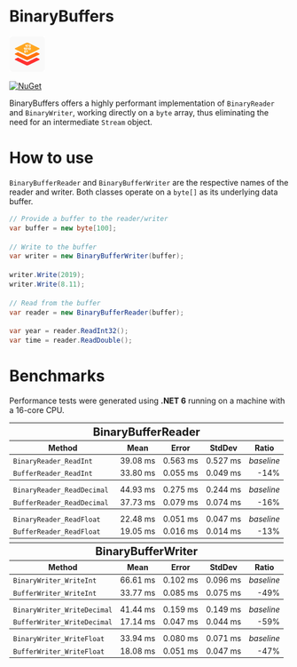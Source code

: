 # BinaryBuffers

![logo](https://github.com/silkfire/BinaryBuffers/blob/master/img/logo.png)

[![NuGet](https://img.shields.io/nuget/v/BinaryBuffers.svg)](https://www.nuget.org/packages/BinaryBuffers)

BinaryBuffers offers a highly performant implementation of `BinaryReader` and `BinaryWriter`, working directly on a `byte` array, thus eliminating the need for an intermediate `Stream` object.

# How to use

`BinaryBufferReader` and `BinaryBufferWriter` are the respective names of the reader and writer. Both classes operate on a `byte[]` as its underlying data buffer.

```csharp
// Provide a buffer to the reader/writer
var buffer = new byte[100];

// Write to the buffer
var writer = new BinaryBufferWriter(buffer);

writer.Write(2019);
writer.Write(8.11);

// Read from the buffer
var reader = new BinaryBufferReader(buffer);

var year = reader.ReadInt32();
var time = reader.ReadDouble();
```

# Benchmarks

Performance tests were generated using **.NET 6** running on a machine with a 16-core CPU.

<table style="width: 100%">
    <thead>
        <tr>
          <th colspan="5"><span style="font-size: 20px;">BinaryBufferReader</span></th>
        </tr>
        <tr>
            <th>Method</th>
            <th>Mean</th>
            <th>Error</th>
            <th>StdDev</th>
            <th>Ratio</th>
        </tr>
    </thead>
    <tbody>
        <tr>
            <td><code>BinaryReader_ReadInt</code></td>
            <td>39.08 ms</td>
            <td>0.563 ms</td>
            <td>0.527 ms</td>
            <td><em>baseline</em></td>
        </tr>
        <tr>
            <td><code>BufferReader_ReadInt</code></td>
            <td>33.80 ms</td>
            <td>0.055 ms</td>
            <td>0.049 ms</td>
            <td style="text-align: right;">-14%</td>
        </tr>
        <tr>
          <th colspan="5"><span style="font-size: 20px;"></span></th>
        </tr>
        <tr>
            <td><code>BinaryReader_ReadDecimal</code></td>
            <td>44.93 ms</td>
            <td>0.275 ms</td>
            <td>0.244 ms</td>
            <td><em>baseline</em></td>
        </tr>
        <tr>
            <td><code>BufferReader_ReadDecimal</code></td>
            <td>37.73 ms</td>
            <td>0.079 ms</td>
            <td>0.074 ms</td>
            <td style="text-align: right;">-16%</td>
        </tr>
        <tr>
          <th colspan="5"><span style="font-size: 20px;"></span></th>
        </tr>
        <tr>
            <td><code>BinaryReader_ReadFloat</code></td>
            <td>22.48 ms</td>
            <td>0.051 ms</td>
            <td>0.047 ms</td>
            <td><em>baseline</em></td>
        </tr>
        <tr>
            <td><code>BufferReader_ReadFloat</code></td>
            <td>19.05 ms</td>
            <td>0.016 ms</td>
            <td>0.014 ms</td>
            <td style="text-align: right;">-13%</td>
        </tr>
        <tr>
          <th colspan="5"><span style="font-size: 20px;"></span></th>
        </tr>
    </tbody>
    <thead>
        <tr>
          <th colspan="5"><span style="font-size: 20px;">BinaryBufferWriter</span></th>
        </tr>
        <tr>
            <th>Method</th>
            <th>Mean</th>
            <th>Error</th>
            <th>StdDev</th>
            <th>Ratio</th>
        </tr>
    </thead>
    <tbody>
        <tr>
            <td><code>BinaryWriter_WriteInt</code></td>
            <td>66.61 ms</td>
            <td>0.102 ms</td>
            <td>0.096 ms</td>
            <td><em>baseline</em></td>
        </tr>
        <tr>
            <td><code>BufferWriter_WriteInt</code></td>
            <td>33.77 ms</td>
            <td>0.085 ms</td>
            <td>0.075 ms</td>
            <td style="text-align: right;">-49%</td>
        </tr>
        <tr>
          <th colspan="5"><span style="font-size: 20px;"></span></th>
        </tr>
        <tr>
            <td><code>BinaryWriter_WriteDecimal</code></td>
            <td>41.44 ms</td>
            <td>0.159 ms</td>
            <td>0.149 ms</td>
            <td><em>baseline</em></td>
        </tr>
        <tr>
            <td><code>BufferWriter_WriteDecimal</code></td>
            <td>17.14 ms</td>
            <td>0.047 ms</td>
            <td>0.044 ms</td>
            <td style="text-align: right;">-59%</td>
        </tr>
        <tr>
          <th colspan="5"><span style="font-size: 20px;"></span></th>
        </tr>
        <tr>
            <td><code>BinaryWriter_WriteFloat</code></td>
            <td>33.94 ms</td>
            <td>0.080 ms</td>
            <td>0.071 ms</td>
            <td><em>baseline</em></td>
        </tr>
        <tr>
            <td><code>BufferWriter_WriteFloat</code></td>
            <td>18.08 ms</td>
            <td>0.051 ms</td>
            <td>0.047 ms</td>
            <td style="text-align: right;">-47%</td>
        </tr>
    </tbody>
</table>
